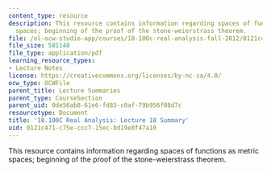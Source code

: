 ```yaml
---
content_type: resource
description: This resource contains information regarding spaces of functions as metric
  spaces; beginning of the proof of the stone-weierstrass theorem.
file: /ol-ocw-studio-app/courses/18-100c-real-analysis-fall-2012/0121c471c75eccc715ecbd19e8f47a10_MIT18_100CF12_l18sum.pdf
file_size: 581148
file_type: application/pdf
learning_resource_types:
- Lecture Notes
license: https://creativecommons.org/licenses/by-nc-sa/4.0/
ocw_type: OCWFile
parent_title: Lecture Summaries
parent_type: CourseSection
parent_uid: 0de56ab8-61e6-fd83-c0af-79b956f08d7c
resourcetype: Document
title: '18.100C Real Analysis: Lecture 18 Summary'
uid: 0121c471-c75e-ccc7-15ec-bd19e8f47a10
---
```

This resource contains information regarding spaces of functions as metric spaces; beginning of the proof of the stone-weierstrass theorem.